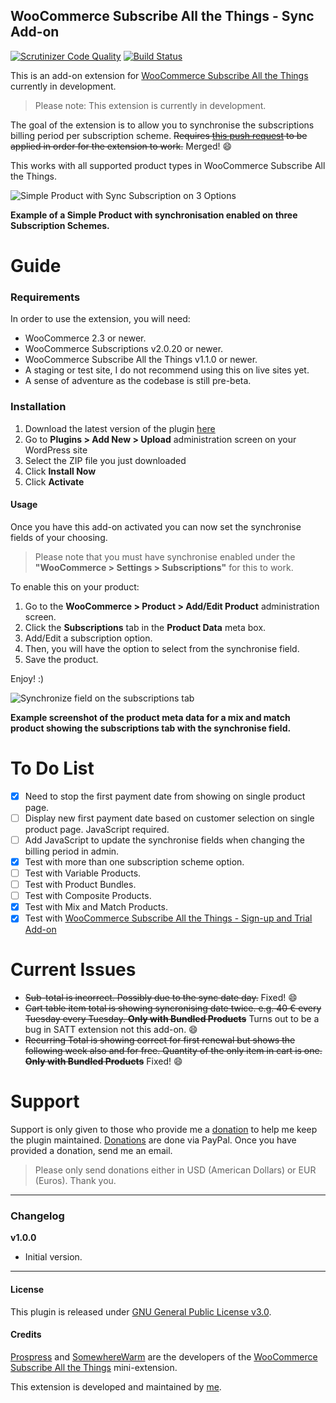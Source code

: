 ## WooCommerce Subscribe All the Things - Sync Add-on

[![Scrutinizer Code Quality](https://scrutinizer-ci.com/g/seb86/woocommerce-subscribe-all-the-things-sync-add-on/badges/quality-score.png?b=master)](https://scrutinizer-ci.com/g/seb86/woocommerce-subscribe-all-the-things-sync-add-on/?branch=master) [![Build Status](https://scrutinizer-ci.com/g/seb86/woocommerce-subscribe-all-the-things-sync-add-on/badges/build.png?b=master)](https://scrutinizer-ci.com/g/seb86/woocommerce-subscribe-all-the-things-sync-add-on/build-status/master)

This is an add-on extension for [WooCommerce Subscribe All the Things](https://github.com/Prospress/woocommerce-subscribe-all-the-things) currently in development.

> Please note: This extension is currently in development.

The goal of the extension is to allow you to synchronise the subscriptions billing period per subscription scheme. ~~Requires [this push request](https://github.com/Prospress/woocommerce-subscriptions/pull/1635) to be applied in order for the extension to work.~~ Merged! :smile:

This works with all supported product types in WooCommerce Subscribe All the Things.

![Simple Product with Sync Subscription on 3 Options](https://cldup.com/jjeMMwekqD.png)

**Example of a Simple Product with synchronisation enabled on three Subscription Schemes.**

# Guide

### Requirements

In order to use the extension, you will need:

* WooCommerce 2.3 or newer.
* WooCommerce Subscriptions v2.0.20 or newer.
* WooCommerce Subscribe All the Things v1.1.0 or newer.
* A staging or test site, I do not recommend using this on live sites yet.
* A sense of adventure as the codebase is still pre-beta.

### Installation

1. Download the latest version of the plugin [here](https://github.com/seb86/woocommerce-subscribe-all-the-things-sync-add-on/archive/master.zip)
2. Go to **Plugins > Add New > Upload** administration screen on your WordPress site
3. Select the ZIP file you just downloaded
4. Click **Install Now**
5. Click **Activate**

#### Usage

Once you have this add-on activated you can now set the synchronise fields of your choosing.

> Please note that you must have synchronise enabled under the **"WooCommerce > Settings > Subscriptions"** for this to work.

To enable this on your product:

1. Go to the **WooCommerce > Product > Add/Edit Product** administration screen.
2. Click the **Subscriptions** tab in the **Product Data** meta box.
3. Add/Edit a subscription option.
4. Then, you will have the option to select from the synchronise field.
5. Save the product.

Enjoy! :)

![Synchronize field on the subscriptions tab](https://cldup.com/PAwOfd_a2A.png)

**Example screenshot of the product meta data for a mix and match product showing the subscriptions tab with the synchronise field.**

# To Do List
* [x] Need to stop the first payment date from showing on single product page.
* [ ] Display new first payment date based on customer selection on single product page. JavaScript required.
* [ ] Add JavaScript to update the synchronise fields when changing the billing period in admin.
* [x] Test with more than one subscription scheme option.
* [ ] Test with Variable Products.
* [ ] Test with Product Bundles.
* [ ] Test with Composite Products.
* [x] Test with Mix and Match Products.
* [x] Test with [WooCommerce Subscribe All the Things - Sign-up and Trial Add-on](https://github.com/seb86/woocommerce-subscribe-to-all-the-things-signup-trial-add-on)

# Current Issues
* ~~Sub-total is incorrect. Possibly due to the sync date day.~~ Fixed! :smile:
* ~~Cart table item total is showing syncronising date twice. e.g. 40 € every Tuesday every Tuesday. **Only with Bundled Products**~~ Turns out to be a bug in SATT extension not this add-on. :smile:
* ~~Recurring Total is showing correct for first renewal but shows the following week also and for free. Quantity of the only item in cart is one. **Only with Bundled Products**~~ Fixed! :smile:

# Support
Support is only given to those who provide me a [donation](https://www.paypal.me/CodeBreaker) to help me keep the plugin maintained. [Donations](https://www.paypal.me/CodeBreaker) are done via PayPal. Once you have provided a donation, send me an email.

> Please only send donations either in USD (American Dollars) or EUR (Euros). Thank you.

---

### Changelog

**v1.0.0**
* Initial version.

---

#### License

This plugin is released under [GNU General Public License v3.0](http://www.gnu.org/licenses/gpl-3.0.html).

#### Credits
[Prospress](http://prospress.com/) and [SomewhereWarm](http://www.somewherewarm.net/) are the developers of the [WooCommerce Subscribe All the Things](https://github.com/Prospress/woocommerce-subscribe-all-the-things) mini-extension.

This extension is developed and maintained by [me](https://sebastiendumont.com).
